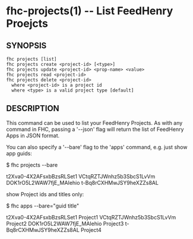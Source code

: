 fhc-projects(1) -- List FeedHenry Proejcts
==========================================

## SYNOPSIS

    fhc projects [list]
    fhc projects create <project-id> [<type>]
    fhc projects update <project-id> <prop-name> <value>
    fhc projects read <project-id>
    fhc projects delete <project-id>
      where <project-id> is a project id
      where <type> is a valid project type [default]
    
## DESCRIPTION

This command can be used to list your FeedHenry Projects. As with any command in FHC, passing a '--json' flag will return the list of FeedHenry Apps in JSON format.

You can also specify a '--bare' flag to the 'apps' command, e.g. just show app guids:

$ fhc projects --bare

t2Xva0-4X2AFsxbBzsRLSet1
VCtqRZTJWnhz5b3SbcS1LvVm
DOK1rO5L2WAW7fjE_MAIehio
t-Bq8rCXHMwJSY9heXZZs8AL

show Project ids and titles only:

$ fhc apps --bare="guid title"

t2Xva0-4X2AFsxbBzsRLSet1 Project1
VCtqRZTJWnhz5b3SbcS1LvVm Project2
DOK1rO5L2WAW7fjE_MAIehio Project3
t-Bq8rCXHMwJSY9heXZZs8AL Project4



